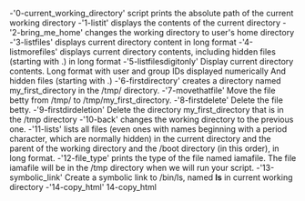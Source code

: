 -'0-current_working_directory' script prints the absolute path of the current working directory
-'1-listit' displays the contents of the current directory
-'2-bring_me_home' changes the working directory to user's home directory
-'3-listfiles' displays current directory content in long format
-'4-listmorefiles' displays current directory contents, including hidden files (starting with .) in long format
-'5-listfilesdigitonly' Display current directory contents. Long format with user and group IDs displayed numerically And hidden files (starting with .)
-'6-firstdirectory' creates a directory named my_first_directory in the /tmp/ directory.
-'7-movethatfile' Move the file betty from /tmp/ to /tmp/my_first_directory.
-'8-firstdelete' Delete the file betty.
-'9-firstdirdeletion' Delete the directory my_first_directory that is in the /tmp directory
-'10-back' changes the working directory to the previous one.
-'11-lists' lists all files (even ones with names beginning with a period character, which are normally hidden) in the current directory and the parent of the working directory and the /boot directory (in this order), in long format.
-'12-file_type' prints the type of the file named iamafile. The file iamafile will be in the /tmp directory when we will run your script.
-'13-symbolic_link' Create a symbolic link to /bin/ls, named __ls__ in current working directory
-'14-copy_html' 14-copy_html
